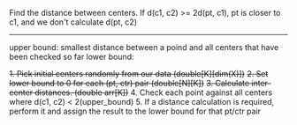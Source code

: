 Find the distance between centers. If d(c1, c2) >= 2d(pt, c1), pt is closer to c1, and we don't calculate d(pt, c2)

----------------------------------------------------------------------

upper bound: smallest distance between a poind and all centers that have been checked so far
lower bound:

~~1. Pick initial centers randomly from our data (double[K][dim(X)])~~
~~2. Set lower bound to 0 for each (pt, ctr) pair (double[N][K])~~
~~3. Calculate inter-center distances. (double arr[K])~~
4. Check each point against all centers where d(c1, c2) < 2(upper_bound)
5. If a distance calculation is required, perform it and assign the result to the lower bound for that pt/ctr pair


